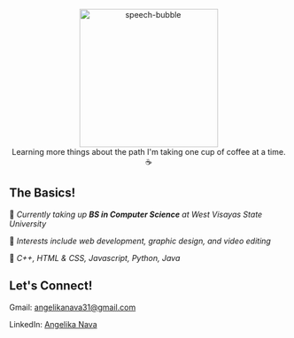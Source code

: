 <p align="center">
  <img width="250" src="https://i.imgur.com/Va1O38x.gif" alt="speech-bubble"> <br>
  <text> Learning more things about the path I'm taking one cup of coffee at a time. ☕ </text>
</p>

## The Basics!
📖 *Currently taking up **BS in Computer Science** at West Visayas State University*

💪 *Interests include web development, graphic design, and video editing*

🌱 *C++, HTML & CSS, Javascript, Python, Java*


## Let's Connect!
Gmail: [angelikanava31@gmail.com](mailto:angelikanava31@gmail.com)

LinkedIn: [Angelika Nava](https://www.linkedin.com/in/angelikanava/)
